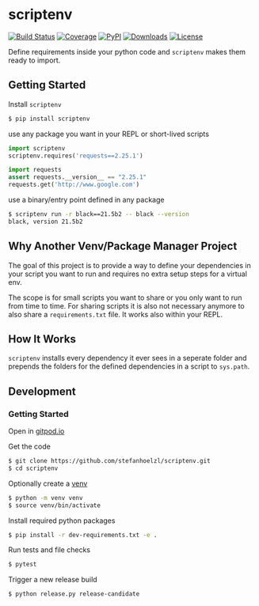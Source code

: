 # scriptenv
[![Build Status](https://github.com/stefanhoelzl/scriptenv/workflows/push/badge.svg)](https://github.com/stefanhoelzl/scriptenv/actions)
[![Coverage](https://img.shields.io/badge/coverage-100%25-success?style=flat)](https://stefanhoelzl.github.io/scriptenv/)
[![PyPI](https://img.shields.io/pypi/v/scriptenv.svg)](https://pypi.org/project/scriptenv/)
[![Downloads](https://img.shields.io/pypi/dm/scriptenv?color=blue&logo=pypi&logoColor=yellow)](https://pypistats.org/packages/scriptenv)
[![License](https://img.shields.io/pypi/l/scriptenv.svg)](LICENSE)

Define requirements inside your python code and `scriptenv` makes them ready to import.

## Getting Started
Install `scriptenv`
```bash
$ pip install scriptenv
```

use any package you want in your REPL or short-lived scripts
```python
import scriptenv
scriptenv.requires('requests==2.25.1')

import requests
assert requests.__version__ == "2.25.1"
requests.get('http://www.google.com')
```

use a binary/entry point defined in any package
```bash
$ scriptenv run -r black==21.5b2 -- black --version
black, version 21.5b2
```

## Why Another Venv/Package Manager Project
The goal of this project is to provide a way to define your dependencies in your script you want to run
and requires no extra setup steps for a virtual env.

The scope is for small scripts you want to share or you only want to run from time to time.
For sharing scripts it is also not necessary anymore to also share a `requirements.txt` file.
It works also within your REPL.

## How It Works
`scriptenv` installs every dependency it ever sees in a seperate folder 
and prepends the folders for the defined dependencies in a script to `sys.path`.

## Development
### Getting Started
Open in [gitpod.io](https://gitpod.io#github.com/stefanhoelzl/scriptenv)

Get the code
```bash
$ git clone https://github.com/stefanhoelzl/scriptenv.git
$ cd scriptenv
```

Optionally create a [venv](https://docs.python.org/3.8/library/venv.html)
```bash
$ python -m venv venv
$ source venv/bin/activate
```

Install required python packages
```bash
$ pip install -r dev-requirements.txt -e .
```

Run tests and file checks
```bash
$ pytest
```

Trigger a new release build
```bash
$ python release.py release-candidate
```